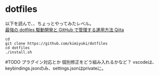 # dotfiles

以下を読んで、、ちょっとやってみたレベル。  
[最強の dotfiles 駆動開発と GitHub で管理する運用方法 Qiita ](https://qiita.com/b4b4r07/items/b70178e021bef12cd4a2)

```
cd 
git clone https://github.com/kimiyuki/dotfiles
cd dotfiles
./install.sh
```

#TODO 
プラグイン対応とか
個別修正をどう組み入れるかなど？
vscodeは、keybindings.jsonのみ、settings.jsonはprivateに。
